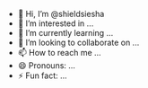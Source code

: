 - 👋 Hi, I’m @shieldsiesha
- 👀 I’m interested in ...
- 🌱 I’m currently learning ...
- 💞️ I’m looking to collaborate on ...
- 📫 How to reach me ...
- 😄 Pronouns: ...
- ⚡ Fun fact: ...

<!---
shieldsiesha/shieldsiesha is a ✨ special ✨ repository because its `README.md` (this file) appears on your GitHub profile.
You can click the Preview link to take a look at your changes.
--->
